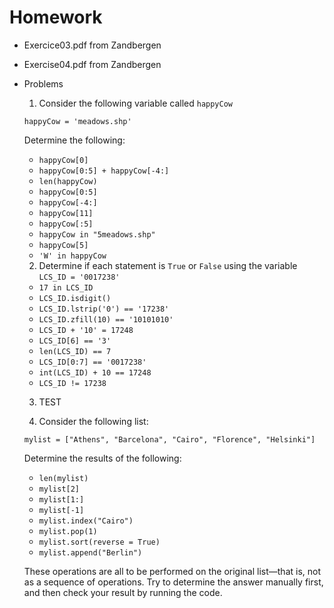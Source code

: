# Homework

- Exercice03.pdf from Zandbergen
- Exercise04.pdf from Zandbergen

- Problems
  1. Consider the following variable called ```happyCow```
  
  ```happyCow = 'meadows.shp'```
  
  Determine the following:
    - ```happyCow[0]```
    - ```happyCow[0:5] + happyCow[-4:]```
    - ```len(happyCow)```
    - ```happyCow[0:5]```
    - ```happyCow[-4:]```
    - ```happyCow[11]```
    - ```happyCow[:5]```
    - ```happyCow in "5meadows.shp"```
    - ```happyCow[5]```
    - ```'W' in happyCow```
  
  2. Determine if each statement is ```True``` or ```False``` using the variable ```LCS_ID = '0017238'```
    - ```17 in LCS_ID``` 
    - ```LCS_ID.isdigit()```
    - ```LCS_ID.lstrip('0') == '17238'```
    - ```LCS_ID.zfill(10) == '10101010'```
    - ```LCS_ID + '10' = 17248```
    - ```LCS_ID[6] == '3'```
    - ```len(LCS_ID) == 7```
    - ```LCS_ID[0:7] == '0017238'```
    - ```int(LCS_ID) + 10 == 17248```
    - ```LCS_ID != 17238```
  
  3. TEST
  
  4. Consider the following list:
  
  ```mylist = ["Athens", "Barcelona", "Cairo", "Florence", "Helsinki"]```
  
  Determine the results of the following:
    - ```len(mylist)```
    - ```mylist[2]```
    - ```mylist[1:]```
    - ```mylist[-1]```
    - ```mylist.index("Cairo")```
    - ```mylist.pop(1)```
    - ```mylist.sort(reverse = True)```
    - ```mylist.append("Berlin")```
    
  These operations are all to be performed on the original list—that is, not
  as a sequence of operations. Try to determine the answer manually first,
  and then check your result by running the code.
  
